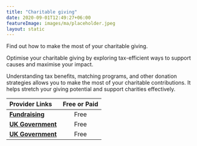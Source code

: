 ```yaml
---
title: "Charitable giving"
date: 2020-09-01T12:49:27+06:00
featureImage: images/ma/placeholder.jpeg
layout: static
---
```


Find out how to make the most of your charitable giving.

Optimise your charitable giving by exploring tax-efficient ways to support causes and maximise your impact.

Understanding tax benefits, matching programs, and other donation strategies allows you to make the most of your charitable contributions. It helps stretch your giving potential and support charities effectively.

| Provider Links      | Free or Paid  |  
| :-----------          | :--------------:      |  
| [**Fundraising**](https://fundraising.co.uk/2023/01/26/how-to-make-the-most-of-your-charitable-giving-in-your-self-assessment-caf-shares-advice/) | Free  | 
| [**UK Government**](https://www.gov.uk/government/news/how-to-give-safely-to-charities--2) | Free  | 
| [**UK Government**](https://register-of-charities.charitycommission.gov.uk/) | Free  | 
  

<br/><br/>






